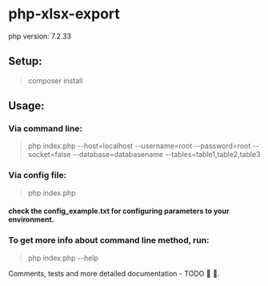 # php-xlsx-export
php version: 7.2.33

## Setup:

> composer install

## Usage:

### Via command line: 
> php index.php --host=localhost --username=root --password=root --socket=false --database=databasename --tables=table1,table2,table3

### Via config file:
> php index.php
#### check the config_example.txt for configuring parameters to your environment.

### To get more info about command line method, run:
> php index.php --help


Comments, tests and more detailed documentation - TODO :pencil: :construction:.
